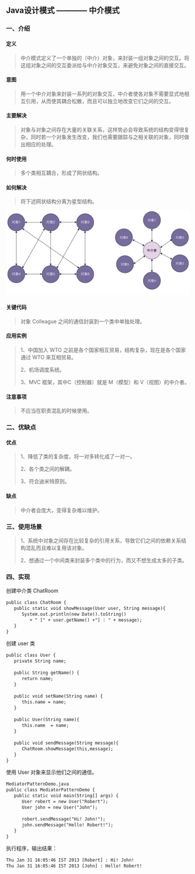 ## Java设计模式 ———— 中介模式

### 一、介绍

#### 定义

> 中介模式定义了一个单独的（中介）对象，来封装一组对象之间的交互。将这组对象之间的交互委派给与中介对象交互，来避免对象之间的直接交互。

#### 意图

> 用一个中介对象来封装一系列的对象交互，中介者使各对象不需要显式地相互引用，从而使其耦合松散，而且可以独立地改变它们之间的交互。

#### 主要解决

> 对象与对象之间存在大量的关联关系，这样势必会导致系统的结构变得很复杂，同时若一个对象发生改变，我们也需要跟踪与之相关联的对象，同时做出相应的处理。

#### 何时使用

> 多个类相互耦合，形成了网状结构。

#### 如何解决

> 将下述网状结构分离为星型结构。

![结构解耦](./mediator_1.jpg)

#### 关键代码

> 对象 Colleague 之间的通信封装到一个类中单独处理。

#### 应用实例

> 1、中国加入 WTO 之前是各个国家相互贸易，结构复杂，现在是各个国家通过 WTO 来互相贸易。 
>
> 2、机场调度系统。 
>
> 3、MVC 框架，其中C（控制器）就是 M（模型）和 V（视图）的中介者。

#### 注意事项

> 不应当在职责混乱的时候使用。

### 二、优缺点

#### 优点

> 1、降低了类的复杂度，将一对多转化成了一对一。 
>
> 2、各个类之间的解耦。 
>
> 3、符合迪米特原则。

#### 缺点

> 中介者会庞大，变得复杂难以维护。

### 三、使用场景

> 1、系统中对象之间存在比较复杂的引用关系，导致它们之间的依赖关系结构混乱而且难以复用该对象。
>
> 2、想通过一个中间类来封装多个类中的行为，而又不想生成太多的子类。

### 四、实现

创建中介类 ChatRoom

    public class ChatRoom {
       public static void showMessage(User user, String message){
          System.out.println(new Date().toString()
             + " [" + user.getName() +"] : " + message);
       }
    }

创建 user 类

    public class User {
       private String name;
     
       public String getName() {
          return name;
       }
     
       public void setName(String name) {
          this.name = name;
       }
     
       public User(String name){
          this.name  = name;
       }
     
       public void sendMessage(String message){
          ChatRoom.showMessage(this,message);
       }
    }

使用 User 对象来显示他们之间的通信。

    MediatorPatternDemo.java
    public class MediatorPatternDemo {
       public static void main(String[] args) {
          User robert = new User("Robert");
          User john = new User("John");
     
          robert.sendMessage("Hi! John!");
          john.sendMessage("Hello! Robert!");
       }
    }

执行程序，输出结果：

    Thu Jan 31 16:05:46 IST 2013 [Robert] : Hi! John!
    Thu Jan 31 16:05:46 IST 2013 [John] : Hello! Robert!


